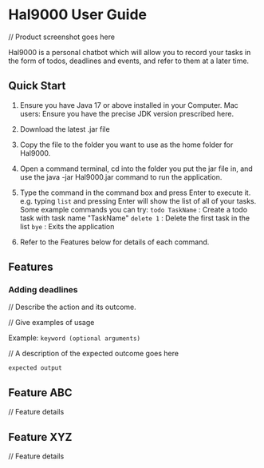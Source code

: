 # Hal9000 User Guide

// Product screenshot goes here

Hal9000 is a personal chatbot which will allow you to record your tasks in the form of todos, deadlines and events, and refer to them at a later time.

## Quick Start

1. Ensure you have Java 17 or above installed in your Computer.
Mac users: Ensure you have the precise JDK version prescribed here.

2. Download the latest .jar file

3. Copy the file to the folder you want to use as the home folder for Hal9000.

4. Open a command terminal, cd into the folder you put the jar file in, and use the java -jar Hal9000.jar command to run the application.

5. Type the command in the command box and press Enter to execute it. e.g. typing `list` and pressing Enter will show the list of all of your tasks.
Some example commands you can try:
`todo TaskName` : Create a todo task with task name "TaskName"
`delete 1` : Delete the first task in the list
`bye` : Exits the application

6. Refer to the Features below for details of each command.

## Features

### Adding deadlines

// Describe the action and its outcome.

// Give examples of usage

Example: `keyword (optional arguments)`

// A description of the expected outcome goes here

```
expected output
```

## Feature ABC

// Feature details


## Feature XYZ

// Feature details
